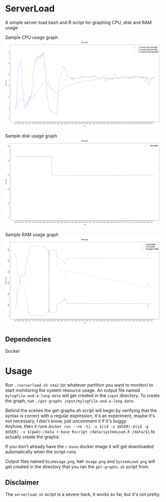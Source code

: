 # ServerLoad
A simple server load bash and R script for graphing CPU, disk and RAM usage

Sample CPU usage graph
![Disk-graph](https://raw.githubusercontent.com/oskarvid/ServerLoad/master/.SystemLoad.png)

Sample disk usage graph
![Disk-graph](https://raw.githubusercontent.com/oskarvid/ServerLoad/master/.DiskUsage.png)

Sample RAM usage graph
![Disk-graph](https://raw.githubusercontent.com/oskarvid/ServerLoad/master/.RAM-Usage.png)


## Dependencies
Docker

# Usage
Run `./serverload.sh sda2` (or whatever partition you want to monitor) to start monitoring the system resource usage. An output file named `mylogfile-and-a-long-date` will get created in the `input` directory. 
To create the graph, run `./get-graphs input/mylogfile-and-a-long-date`.

Behind the scenes the get-graphs.sh script will begin by verifying that the syntax is correct with a regular expression, 
it's an experiment, maybe it's not necessary, I don't know, just uncomment it if it's buggy.  
Anyhow, then it runs 
`docker run --rm -ti -u $(id -u $USER):$(id -g $USER) -v $(pwd):/data r-base Rscript /data/systemLoad.R /data/$1` to actually create the graphs.

If you don't already have the `r-base` docker image it will get downloaded automatically when the script runs.

Output files named `DiskUsage.png`, `RAM-Usage.png` and `SystemLoad.png` will get created in the directory that you ran the `get-graphs.sh` script from.

## Disclaimer
The `serverload.sh` script is a severe hack, it works so far, but it's not pretty.
